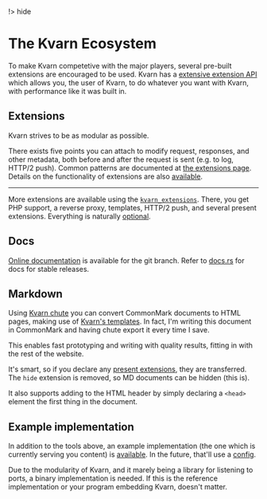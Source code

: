 !> hide
<head>
    <title>Ecosystem | Kvarn</title>
    <meta name="permalinks" content="enabled">
    <meta name="description" content="The Kvarn ecosystem. A guide to all it's components and features.">
</head>

# The Kvarn Ecosystem

To make Kvarn competetive with the major players, several pre-built extensions are encouraged to be used.
Kvarn has a [extensive extension API](/extensions/) which allows you, the user of Kvarn, to do whatever you
want with Kvarn, with performance like it was built in.

## Extensions

Kvarn strives to be as modular as possible.

There exists five points you can attach to modify request, responses, and other metadata, both before and after the request is sent (e.g. to log, HTTP/2 push).
Common patterns are documented at [the extensions page](../extensions/#details).
Details on the functionality of extensions are also [available](http://localhost:8080/extensions/#the-five-ps).

---

More extensions are available using the [`kvarn_extensions`](https://doc.kvarn.org/kvarn_extensions/).
There, you get PHP support, a reverse proxy, templates, HTTP/2 push, and several present extensions.
Everything is naturally [optional](../cargo-features.#extensions).

## Docs

[Online documentation](https://doc.kvarn.org) is available for the git branch.
Refer to [docs.rs](https://docs.rs/kvarn) for docs for stable releases.

## Markdown

Using [Kvarn chute](../chute.) you can convert CommonMark documents to HTML pages, making use of [Kvarn's templates](../features/#templates).
In fact, I'm writing this document in CommonMark and having chute export it every time I save.

This enables fast prototyping and writing with quality results, fitting in with the rest of the website.

It's smart, so if you declare any [present extensions](../extensions/#present), they are transferred. The `hide` extension is removed, so MD documents can be hidden (this is).

It also supports adding to the HTML header by simply declaring a `<head>` element the first thing in the document.

## Example implementation

In addition to the tools above, an example implementation (the one which is currently serving you content) is [available](https://github.com/Icelk/kvarn-reference/). In the future, that'll use a [config](../config.).

Due to the modularity of Kvarn, and it marely being a library for listening to ports, a binary implementation is needed. If this is the reference implementation or your program embedding Kvarn, doesn't matter.
